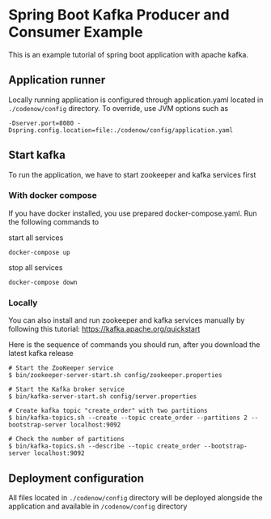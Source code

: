 # Spring Boot Kafka Producer and Consumer Example
This is an example tutorial of spring boot application with apache kafka. 

## Application runner
Locally running application is configured through application.yaml located in `./codenow/config` directory. To override, use JVM options such as

```
-Dserver.port=8080 -Dspring.config.location=file:./codenow/config/application.yaml
```

## Start kafka
To run the application, we have to start zookeeper and kafka services first

### With docker compose
If you have docker installed, you use prepared docker-compose.yaml. Run the following commands to

start all services
```
docker-compose up
```
stop all services
```
docker-compose down
```

### Locally
You can also install and run zookeeper and kafka services manually by following this tutorial: https://kafka.apache.org/quickstart

Here is the sequence of commands you should run, after you download the latest kafka release 

```
# Start the ZooKeeper service
$ bin/zookeeper-server-start.sh config/zookeeper.properties

# Start the Kafka broker service
$ bin/kafka-server-start.sh config/server.properties

# Create kafka topic "create_order" with two partitions
$ bin/kafka-topics.sh --create --topic create_order --partitions 2 --bootstrap-server localhost:9092

# Check the number of partitions
$ bin/kafka-topics.sh --describe --topic create_order --bootstrap-server localhost:9092
```

## Deployment configuration
All files located in `./codenow/config` directory will be deployed alongside the application and available in `/codenow/config` directory
